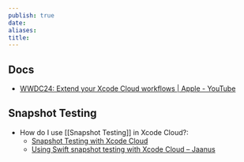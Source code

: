 ```yaml
---
publish: true
date: 
aliases: 
title:
---
```

## Docs
- [WWDC24: Extend your Xcode Cloud workflows | Apple - YouTube](https://www.youtube.com/watch?v=f__0R-W9H6k) 

## Snapshot Testing
- How do I use [[Snapshot Testing]] in Xcode Cloud?: 
	- [Snapshot Testing with Xcode Cloud](https://davidbrunow.github.io/brunow.org/documentation/brunow/08-30-snapshot-testing-with-xcode-cloud) 
	- [Using Swift snapshot testing with Xcode Cloud – Jaanus](https://jaanus.com/snapshot-testing-xcode-cloud/) 
